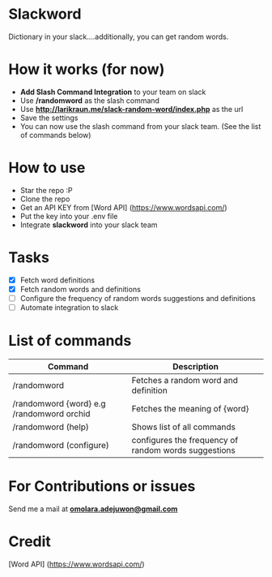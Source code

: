 # Slackword
Dictionary in your slack....additionally, you can get random words.

# How it works (for now)
* **Add Slash Command Integration** to your team on slack
* Use **/randomword** as the slash command
* Use **http://larikraun.me/slack-random-word/index.php** as the url
* Save the settings
* You can now use the slash command from your slack team. (See the list of commands below)

# How to use
* Star the repo :P
* Clone the repo
* Get an API KEY from [Word API] (https://www.wordsapi.com/)
* Put the key into your .env file
* Integrate **slackword** into your slack team

# Tasks
- [x] Fetch word definitions
- [x] Fetch random words and definitions
- [ ] Configure the frequency of random words suggestions and definitions
- [ ] Automate integration to slack

# List of commands
Command  | Description
------------- | -------------
/randomword  | Fetches a random word and definition
/randomword {word} e.g /randomword orchid  | Fetches the meaning of {word}
/randomword (help) | Shows list of all commands
/randomword (configure) | configures the frequency of random words suggestions

# For Contributions or issues
Send me a mail at **omolara.adejuwon@gmail.com**

# Credit
[Word API] (https://www.wordsapi.com/)
